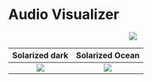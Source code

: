 # Audio Visualizer
<p align="center">
  <img src="https://postfiles.pstatic.net/MjAyMDA4MDNfMjE2/MDAxNTk2NDA0MjMyMTgy.j1OPvFJAEff-bg9MWmI3IanbpUMyloWcQ4YJTbX9Bysg.QHicYGb1AZSGgU1UrRhEVldWtDGHScN0xQ9rlN6aNYkg.JPEG.ashi0/bandicam_2020-08-03_06-36-20-919.jpg?type=w966">
</p>


Solarized dark             |  Solarized Ocean
:-------------------------:|:-------------------------:
![](https://...Dark.png)  |  ![](https://...Ocean.png)
